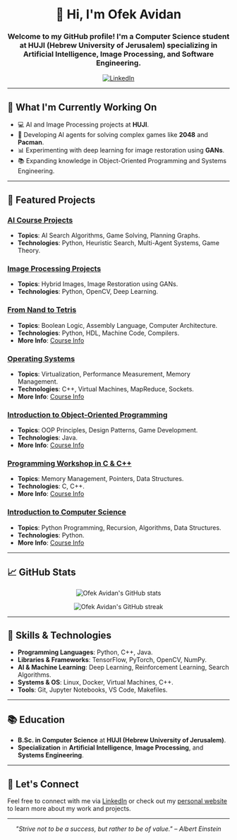 <h1 align="center">👋 Hi, I'm Ofek Avidan</h1>



<h3 align="center">Welcome to my GitHub profile! I'm a Computer Science student at HUJI (Hebrew University of Jerusalem) specializing in Artificial Intelligence, Image Processing, and Software Engineering.</h3>

<p align="center">
  <a href="https://www.linkedin.com/in/ofekavidan/">
    <img alt="LinkedIn" src="https://img.shields.io/badge/LinkedIn-Ofek%20Avidan-blue?style=for-the-badge&logo=linkedin">
  </a>

</p>

---

<h2>🔭 What I'm Currently Working On</h2>

- 💻 AI and Image Processing projects at **HUJI**.
- 🤖 Developing AI agents for solving complex games like **2048** and **Pacman**.
- 📊 Experimenting with deep learning for image restoration using **GANs**.
- 📚 Expanding knowledge in Object-Oriented Programming and Systems Engineering.

---

<h2>🌟 Featured Projects</h2>

### [AI Course Projects](https://github.com/your-username/AI-Course-Projects)
- **Topics**: AI Search Algorithms, Game Solving, Planning Graphs.
- **Technologies**: Python, Heuristic Search, Multi-Agent Systems, Game Theory.

### [Image Processing Projects](https://github.com/your-username/Image-Processing)
- **Topics**: Hybrid Images, Image Restoration using GANs.
- **Technologies**: Python, OpenCV, Deep Learning.

### [From Nand to Tetris](https://github.com/your-username/From-Nand-to-Tetris)
- **Topics**: Boolean Logic, Assembly Language, Computer Architecture.
- **Technologies**: Python, HDL, Machine Code, Compilers.
- **More Info**: [Course Info](https://shnaton.huji.ac.il/index.php/NewSyl/67925/2/2022)

### [Operating Systems](https://github.com/your-username/Operating-Systems)
- **Topics**: Virtualization, Performance Measurement, Memory Management.
- **Technologies**: C++, Virtual Machines, MapReduce, Sockets.
- **More Info**: [Course Info](https://shnaton.huji.ac.il/index.php/NewSyl/67808/2/2021)

### [Introduction to Object-Oriented Programming](https://github.com/your-username/OOP)
- **Topics**: OOP Principles, Design Patterns, Game Development.
- **Technologies**: Java.
- **More Info**: [Course Info](https://shnaton.huji.ac.il/index.php/NewSyl/67315/2/2022)

### [Programming Workshop in C & C++](https://github.com/your-username/C-C-Workshop)
- **Topics**: Memory Management, Pointers, Data Structures.
- **Technologies**: C, C++.
- **More Info**: [Course Info](https://shnaton.huji.ac.il/index.php/NewSyl/67315/2/2022)

### [Introduction to Computer Science](https://github.com/your-username/Intro-to-Computer-Science)
- **Topics**: Python Programming, Recursion, Algorithms, Data Structures.
- **Technologies**: Python.
- **More Info**: [Course Info](https://shnaton.huji.ac.il/index.php/NewSyl/67315/2/2022)

---

<h2>📈 GitHub Stats</h2>

<p align="center">
  <img src="https://github-readme-stats.vercel.app/api?username=your-username&show_icons=true&theme=radical" alt="Ofek Avidan's GitHub stats" />
</p>

<p align="center">
  <img src="https://github-readme-streak-stats.herokuapp.com/?user=your-username&theme=radical" alt="Ofek Avidan's GitHub streak" />
</p>

---

<h2>🚀 Skills & Technologies</h2>

- **Programming Languages**: Python, C++, Java.
- **Libraries & Frameworks**: TensorFlow, PyTorch, OpenCV, NumPy.
- **AI & Machine Learning**: Deep Learning, Reinforcement Learning, Search Algorithms.
- **Systems & OS**: Linux, Docker, Virtual Machines, C++.
- **Tools**: Git, Jupyter Notebooks, VS Code, Makefiles.

---

<h2>📚 Education</h2>

- **B.Sc. in Computer Science** at **HUJI (Hebrew University of Jerusalem)**.
- **Specialization** in **Artificial Intelligence**, **Image Processing**, and **Systems Engineering**.

---

<h2>💬 Let's Connect</h2>

Feel free to connect with me via [LinkedIn](https://www.linkedin.com/in/ofek-avidan/) or check out my [personal website](https://ofek-avidan.com) to learn more about my work and projects.

---

<p align="center">
  <i>"Strive not to be a success, but rather to be of value." – Albert Einstein</i>
</p>
